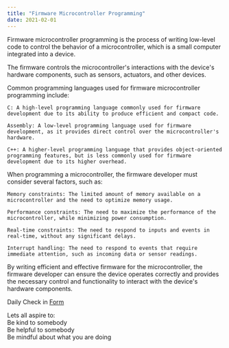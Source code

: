```yaml
---
title: "Firmware Microcontroller Programming"
date: 2021-02-01
---  
```



Firmware microcontroller programming is the process of writing low-level code to control the behavior of a microcontroller, which is a small computer integrated into a device.   

The firmware controls the microcontroller's interactions with the device's hardware components, such as sensors, actuators, and other devices.

Common programming languages used for firmware microcontroller programming include:

    C: A high-level programming language commonly used for firmware development due to its ability to produce efficient and compact code.

    Assembly: A low-level programming language used for firmware development, as it provides direct control over the microcontroller's hardware.

    C++: A higher-level programming language that provides object-oriented programming features, but is less commonly used for firmware development due to its higher overhead.

When programming a microcontroller, the firmware developer must consider several factors, such as:

    Memory constraints: The limited amount of memory available on a microcontroller and the need to optimize memory usage.

    Performance constraints: The need to maximize the performance of the microcontroller, while minimizing power consumption.

    Real-time constraints: The need to respond to inputs and events in real-time, without any significant delays.

    Interrupt handling: The need to respond to events that require immediate attention, such as incoming data or sensor readings.

By writing efficient and effective firmware for the microcontroller, the firmware developer can ensure the device operates correctly and provides the necessary control and functionality to interact with the device's hardware components.


Daily Check in [Form](https://forms.gle/BRA4EH2sMoZdLPgE8)  

Lets all aspire to:  
Be kind to somebody  
Be helpful to somebody  
Be mindful about what you are doing
